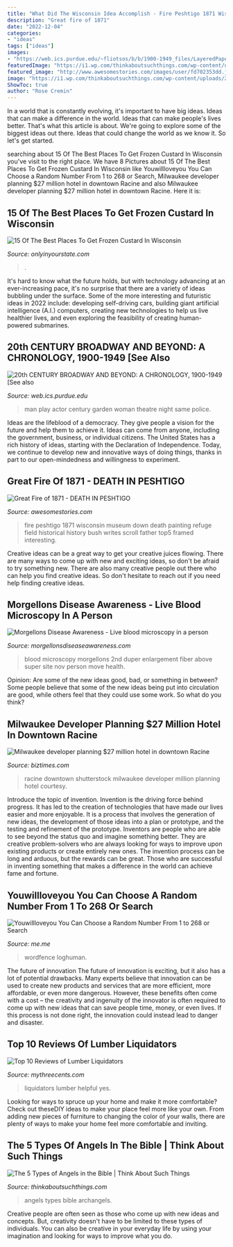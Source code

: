 ```yaml
---
title: "What Did The Wisconsin Idea Accomplish - Fire Peshtigo 1871 Wisconsin Museum Down Death Painting Refuge Field Historical History Bush Writes Scroll Father Top5 Framed Interesting"
description: "Great fire of 1871"
date: "2022-12-04"
categories:
- "ideas"
tags: ["ideas"]
images:
- "https://web.ics.purdue.edu/~fliotsos/b/b/1900-1949_files/LayeredPaper_04.jpg"
featuredImage: "https://i1.wp.com/thinkaboutsuchthings.com/wp-content/uploads/2017/09/Angels-part-1-1024x512.png?resize=1024%2C512&amp;ssl=1"
featured_image: "http://www.awesomestories.com/images/user/fd702353dd.jpg"
image: "https://i1.wp.com/thinkaboutsuchthings.com/wp-content/uploads/2017/09/Angels-part-1-1024x512.png?resize=1024%2C512&amp;ssl=1"
ShowToc: true
author: "Rose Cremin"
---
```



In a world that is constantly evolving, it's important to have big ideas. Ideas that can make a difference in the world. Ideas that can make people's lives better. That's what this article is about. We're going to explore some of the biggest ideas out there. Ideas that could change the world as we know it. So let's get started.

	

		
searching about 15 Of The Best Places To Get Frozen Custard In Wisconsin you've visit to the right place. We have 8 Pictures about 15 Of The Best Places To Get Frozen Custard In Wisconsin like Youwillloveyou You Can Choose a Random Number From 1 to 268 or Search, Milwaukee developer planning $27 million hotel in downtown Racine and also Milwaukee developer planning $27 million hotel in downtown Racine. Here it is:
		
    
## 15 Of The Best Places To Get Frozen Custard In Wisconsin

<img loading=lazy src="https://cdn.onlyinyourstate.com/wp-content/uploads/2017/03/o-7-6-700x937.jpg" onerror="this.onerror=null;this.src='https://tse1.mm.bing.net/th?id=OIP.ho4oyOjI8iJ7g6Of0UzbiwHaJ6&amp;pid=15.1';" alt="15 Of The Best Places To Get Frozen Custard In Wisconsin">

_Source: onlyinyourstate.com_

>. 

	

It's hard to know what the future holds, but with technology advancing at an ever-increasing pace, it's no surprise that there are a variety of ideas bubbling under the surface. Some of the more interesting and futuristic ideas in 2022 include: developing self-driving cars, building giant artificial intelligence (A.I.) computers, creating new technologies to help us live healthier lives, and even exploring the feasibility of creating human-powered submarines.

    
## 20th CENTURY BROADWAY AND BEYOND: A CHRONOLOGY, 1900-1949 [See Also

<img loading=lazy src="https://web.ics.purdue.edu/~fliotsos/b/b/1900-1949_files/LayeredPaper_04.jpg" onerror="this.onerror=null;this.src='https://tse2.mm.bing.net/th?id=OIP.NMFdyMl6MhCpFjB_WtfxwQHaCf&amp;pid=15.1';" alt="20th CENTURY BROADWAY AND BEYOND: A CHRONOLOGY, 1900-1949 [See also">

_Source: web.ics.purdue.edu_

>man play actor century garden woman theatre night same police. 

	

Ideas are the lifeblood of a democracy. They give people a vision for the future and help them to achieve it. Ideas can come from anyone, including the government, business, or individual citizens. The United States has a rich history of ideas, starting with the Declaration of Independence. Today, we continue to develop new and innovative ways of doing things, thanks in part to our open-mindedness and willingness to experiment.

    
## Great Fire Of 1871 - DEATH IN PESHTIGO

<img loading=lazy src="http://www.awesomestories.com/images/user/fd702353dd.jpg" onerror="this.onerror=null;this.src='https://tse3.mm.bing.net/th?id=OIP.n-OppyegIc5Uwm-UkTH5WAHaFJ&amp;pid=15.1';" alt="Great Fire of 1871 - DEATH IN PESHTIGO">

_Source: awesomestories.com_

>fire peshtigo 1871 wisconsin museum down death painting refuge field historical history bush writes scroll father top5 framed interesting. 

	

Creative ideas can be a great way to get your creative juices flowing. There are many ways to come up with new and exciting ideas, so don't be afraid to try something new. There are also many creative people out there who can help you find creative ideas. So don't hesitate to reach out if you need help finding creative ideas.

    
## Morgellons Disease Awareness - Live Blood Microscopy In A Person

<img loading=lazy src="http://www.morgellonsdiseaseawareness.com/yahoo_site_admin/assets/images/live_blood2m.322181034_std.jpg" onerror="this.onerror=null;this.src='https://tse3.mm.bing.net/th?id=OIP.zQFc6_eHfjXBVk9UClhVowHaFj&amp;pid=15.1';" alt="Morgellons Disease Awareness - Live blood microscopy in a person">

_Source: morgellonsdiseaseawareness.com_

>blood microscopy morgellons 2nd duper enlargement fiber above super site nov person move health. 

	

Opinion: Are some of the new ideas good, bad, or something in between?
Some people believe that some of the new ideas being put into circulation are good, while others feel that they could use some work. So what do you think?

    
## Milwaukee Developer Planning $27 Million Hotel In Downtown Racine

<img loading=lazy src="https://assets.biztimes.com/uploads/2019/12/downtown-Racine-shutterstock_1509046442.jpg" onerror="this.onerror=null;this.src='https://tse2.mm.bing.net/th?id=OIP.58V_phUn2yQaR6VKEAbyvwHaEK&amp;pid=15.1';" alt="Milwaukee developer planning $27 million hotel in downtown Racine">

_Source: biztimes.com_

>racine downtown shutterstock milwaukee developer million planning hotel courtesy. 

	

Introduce the topic of invention.
Invention is the driving force behind progress. It has led to the creation of technologies that have made our lives easier and more enjoyable. It is a process that involves the generation of new ideas, the development of those ideas into a plan or prototype, and the testing and refinement of the prototype. Inventors are people who are able to see beyond the status quo and imagine something better. They are creative problem-solvers who are always looking for ways to improve upon existing products or create entirely new ones. The invention process can be long and arduous, but the rewards can be great. Those who are successful in inventing something that makes a difference in the world can achieve fame and fortune.

    
## Youwillloveyou You Can Choose A Random Number From 1 To 268 Or Search

<img loading=lazy src="https://pics.me.me/thumb_11-9890-7-28-pm-how-long-can-you-keep-eggs-32992899.png" onerror="this.onerror=null;this.src='https://tse2.mm.bing.net/th?id=OIP.Rw6UmpT6N2Mmd1MvFgufJwAAAA&amp;pid=15.1';" alt="Youwillloveyou You Can Choose a Random Number From 1 to 268 or Search">

_Source: me.me_

>wordfence loghuman. 

	

The future of innovation
The future of innovation is exciting, but it also has a lot of potential drawbacks. Many experts believe that innovation can be used to create new products and services that are more efficient, more affordable, or even more dangerous. However, these benefits often come with a cost – the creativity and ingenuity of the innovator is often required to come up with new ideas that can save people time, money, or even lives. If this process is not done right, the innovation could instead lead to danger and disaster.

    
## Top 10 Reviews Of Lumber Liquidators

<img loading=lazy src="http://mythreecents.com/review_images/003-1.JPG" onerror="this.onerror=null;this.src='https://tse3.mm.bing.net/th?id=OIP.jPSwcurweB_iBHBO8RJSkQHaFj&amp;pid=15.1';" alt="Top 10 Reviews of Lumber Liquidators">

_Source: mythreecents.com_

>liquidators lumber helpful yes. 

	

Looking for ways to spruce up your home and make it more comfortable? Check out theseDIY ideas to make your place feel more like your own. From adding new pieces of furniture to changing the color of your walls, there are plenty of ways to make your home feel more comfortable and inviting.

    
## The 5 Types Of Angels In The Bible | Think About Such Things

<img loading=lazy src="https://i1.wp.com/thinkaboutsuchthings.com/wp-content/uploads/2017/09/Angels-part-1-1024x512.png?resize=1024%2C512&amp;ssl=1" onerror="this.onerror=null;this.src='https://tse4.mm.bing.net/th?id=OIP.FkpQCnMyVr3As4763dWG4QHaDt&amp;pid=15.1';" alt="The 5 Types of Angels in the Bible | Think About Such Things">

_Source: thinkaboutsuchthings.com_

>angels types bible archangels. 

	

Creative people are often seen as those who come up with new ideas and concepts. But, creativity doesn't have to be limited to these types of individuals. You can also be creative in your everyday life by using your imagination and looking for ways to improve what you do.

